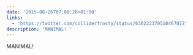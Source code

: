```yaml
---
date: '2015-08-26T07:08:28+01:00'
links:
  - 'https://twitter.com/colliderfrosty/status/636223370510467072'
description: 'MANIMAL! '
---
```

MANIMAL! 
